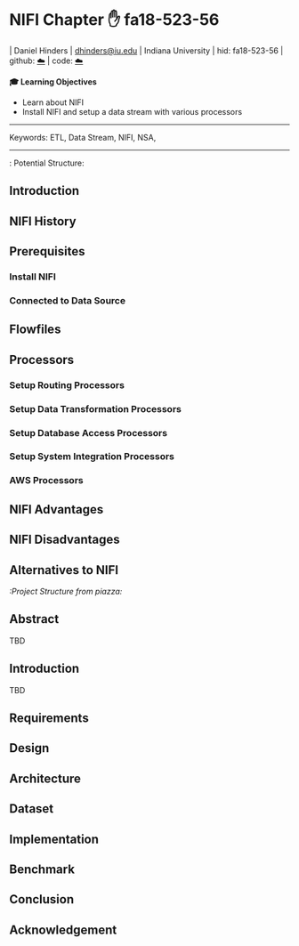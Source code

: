 # NIFI Chapter :hand: fa18-523-56

| Daniel Hinders
| dhinders@iu.edu
| Indiana University
| hid: fa18-523-56
| github: [:cloud:](https://github.com/cloudmesh-community/fa18-523-56/blob/master/project-report/report.md)
| code: [:cloud:](https://github.com/cloudmesh-community/fa18-523-56/blob/master/project-code/code)

**:mortar_board: Learning Objectives**

* Learn about NIFI
* Install NIFI and setup a data stream with various processors
---

Keywords: ETL, Data Stream, NIFI, NSA, 

---

: Potential Structure:

## Introduction

## NIFI History

## Prerequisites

### Install NIFI

### Connected to Data Source

## Flowfiles

## Processors

### Setup Routing Processors

### Setup Data Transformation Processors

### Setup Database Access Processors

### Setup System Integration Processors

### AWS Processors

## NIFI Advantages

## NIFI Disadvantages 

## Alternatives to NIFI




*:Project Structure from piazza:*

## Abstract

TBD

## Introduction

TBD

## Requirements

## Design 

## Architecture

## Dataset

## Implementation

## Benchmark

## Conclusion

## Acknowledgement
